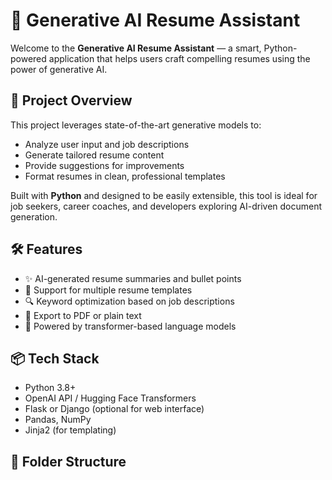 # 🧠 Generative AI Resume Assistant

Welcome to the **Generative AI Resume Assistant** — a smart, Python-powered application that helps users craft compelling resumes using the power of generative AI.

## 🚀 Project Overview

This project leverages state-of-the-art generative models to:
- Analyze user input and job descriptions
- Generate tailored resume content
- Provide suggestions for improvements
- Format resumes in clean, professional templates

Built with **Python** and designed to be easily extensible, this tool is ideal for job seekers, career coaches, and developers exploring AI-driven document generation.

## 🛠️ Features

- ✨ AI-generated resume summaries and bullet points
- 📄 Support for multiple resume templates
- 🔍 Keyword optimization based on job descriptions
- 🧾 Export to PDF or plain text
- 🧠 Powered by transformer-based language models

## 📦 Tech Stack

- Python 3.8+
- OpenAI API / Hugging Face Transformers
- Flask or Django (optional for web interface)
- Pandas, NumPy
- Jinja2 (for templating)

## 📁 Folder Structure

